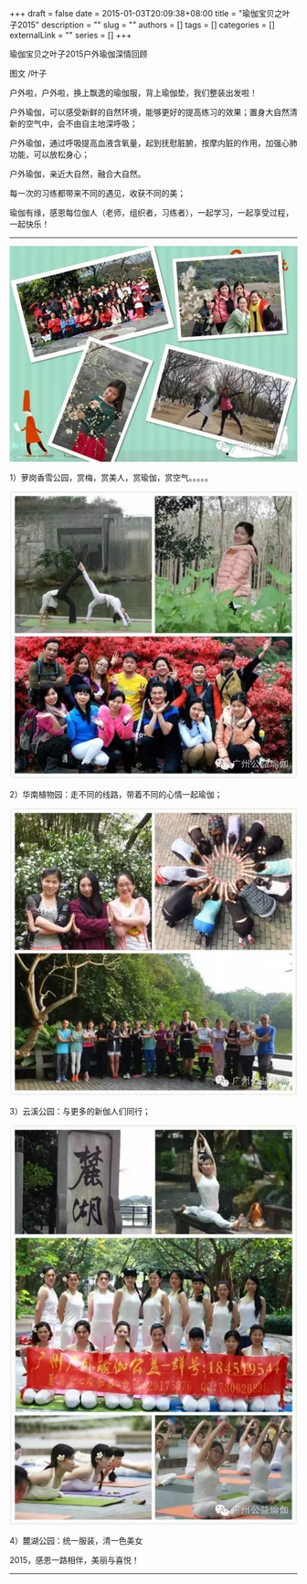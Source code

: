 +++
draft = false
date = 2015-01-03T20:09:38+08:00
title = "瑜伽宝贝之叶子2015"
description = ""
slug = ""
authors = []
tags = []
categories = []
externalLink = ""
series = []
+++



瑜伽宝贝之叶子2015户外瑜伽深情回顾

图文 /叶子 

户外啦，户外啦，换上飘逸的瑜伽服，背上瑜伽垫，我们整装出发啦！ 

户外瑜伽，可以感受新鲜的自然环境，能够更好的提高练习的效果；置身大自然清新的空气中，会不由自主地深呼吸；

户外瑜伽，通过呼吸提高血液含氧量，起到抚慰脏腑，按摩内脏的作用，加强心肺功能，可以放松身心；

户外瑜伽，亲近大自然，融合大自然。

每一次的习练都带来不同的遇见，收获不同的美；

瑜伽有缘，感恩每位伽人（老师，组织者，习练者），一起学习，一起享受过程，一起快乐！

------

![](https://raw.githubusercontent.com/lshcool/pic/master/202112251554740.jpg)

1）萝岗香雪公园，赏梅，赏美人，赏瑜伽，赏空气。。。。。


![](https://raw.githubusercontent.com/lshcool/pic/master/202112251554741.jpg)

2）华南植物园：走不同的线路，带着不同的心情一起瑜伽；


![](https://raw.githubusercontent.com/lshcool/pic/master/202112251554742.jpg)

3）云溪公园：与更多的新伽人们同行；


![](https://raw.githubusercontent.com/lshcool/pic/master/202112251554743.jpg)   

4）麓湖公园：统一服装，清一色美女



2015，感恩一路相伴，美丽与喜悦！

------


